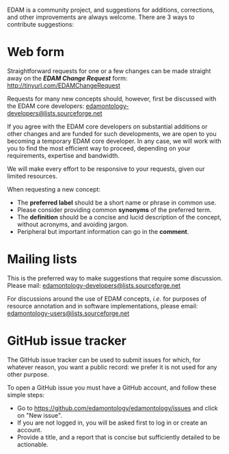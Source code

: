 EDAM is a community project, and suggestions for additions, corrections, and other improvements are always welcome. There are 3 ways to contribute suggestions:

# Web form
Straightforward requests for one or a few changes can be made straight away on the _**EDAM Change Request**_ form:
http://tinyurl.com/EDAMChangeRequest 

Requests for many new concepts should, however, first be discussed with the EDAM core developers:
edamontology-developers@lists.sourceforge.net

If you agree with the EDAM core developers on substantial additions or other changes and are funded for such developments, we are open to you becoming a temporary EDAM core developer. In any case, we will work with you to find the most efficient way to proceed, depending on your requirements, expertise and bandwidth.

We will make every effort to be responsive to your requests, given our limited resources.

When requesting a new concept:
- The **preferred label** should be a short name or phrase in common use.
- Please consider providing common **synonyms** of the preferred term.
- The **definition** should be a concise and lucid description of the concept, without acronyms, and avoiding jargon.
- Peripheral but important information can go in the **comment**.

# Mailing lists
This is the preferred way to make suggestions that require some discussion. Please mail:
edamontology-developers@lists.sourceforge.net

For discussions around the use of EDAM concepts, _i.e._ for purposes of resource annotation and in software implementations, please email:
edamontology-users@lists.sourceforge.net

# GitHub issue tracker
The GitHub issue tracker can be used to submit issues for which, for whatever reason, you want a public record: we prefer it is not used for any other purpose.

To open a GitHub issue you must have a GitHub account, and follow these simple steps:
- Go to https://github.com/edamontology/edamontology/issues and click on "New issue".
- If you are not logged in, you will be asked first to log in or create an account.
- Provide a title, and a report that is concise but sufficiently detailed to be actionable.
